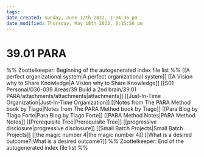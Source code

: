 ```yaml
---
tags: 
date_created: Sunday, June 12th 2022, 1:34:36 pm
date_modified: Thursday, May 18th 2023, 6:15:56 pm
---
```

# 39.01 PARA
%% Zoottelkeeper: Beginning of the autogenerated index file list  %%
 [[A perfect organizational system|A perfect organizational system]]
 [[A Vision why to Share Knowledge|A Vision why to Share Knowledge]]
 [[S01 Personal/030-039 Areas/39 Build a 2nd brain/39.01 PARA/attachments/attachments|attachments]]
 [[Just-In-Time Organization|Just-In-Time Organization]]
 [[Notes from The PARA Method book by Tiago|Notes from The PARA Method book by Tiago]]
 [[Para Blog by Tiago Forte|Para Blog by Tiago Forte]]
 [[PARA Method Notes|PARA Method Notes]]
 [[Prerequisite Tree|Prerequisite Tree]]
 [[progressive disclosure|progressive disclosure]]
 [[Small Batch Projects|Small Batch Projects]]
 [[the magic number 4|the magic number 4]]
 [[What is a desired outcome?|What is a desired outcome?]]
%% Zoottelkeeper: End of the autogenerated index file list  %%
